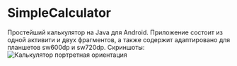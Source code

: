 # SimpleCalculator
Простейший калькулятор на Java для Android. Приложение состоит из одной активити и двух фрагментов, а также содержит адаптировано для планшетов sw600dp и sw720dp.
Скриншоты:
![Калькулятор портретная ориентация](https://disk.yandex.ru/i/WgNS6qMsfT5Y_Q "Калькулятор")
